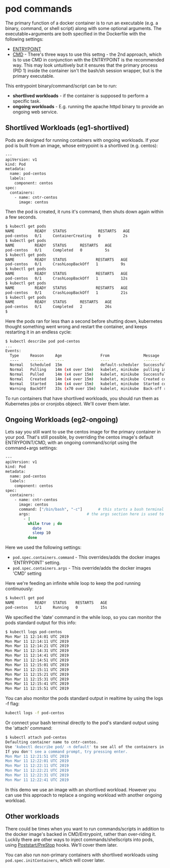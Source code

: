 # pod commands

The primary function of a docker container is to run an executable (e.g. a binary, command, or shell script) along with some optional arguments. The executable+arguments are both specified in the Dockerfile with the following settings:

- [ENTRYPOINT](https://docs.docker.com/engine/reference/builder/#entrypoint)
- [CMD](https://docs.docker.com/engine/reference/builder/#cmd) - There's three ways to use this settng - the 2nd approach, which is to use CMD in conjunction with the ENTRYPOINT is the recommended way. This may look untuitively but it ensures that the primary process (PID 1) inside the container isn't the bash/sh session wrapper, but is the primary executable. 


This entrypoint binary/command/script can be to run:

- **shortlived workloads** - if the container is supposed to perform a specific task.
- **ongoing workloads** - E.g. running the apache httpd binary to provide an ongoing web service. 


## Shortlived Workloads (eg1-shortlived)
Pods are designed for running containers with ongoing workloads. If your pod is built from an image, whose entrypoint is a shortlived (e.g. centos):

```bash
---
apiVersion: v1
kind: Pod
metadata:
  name: pod-centos
  labels:
    component: centos
spec: 
  containers:
    - name: cntr-centos
      image: centos
```

Then the pod is created, it runs it's command, then shuts down again within a few seconds.

```bash
$ kubectl get pods
NAME         READY   STATUS              RESTARTS   AGE
pod-centos   0/1     ContainerCreating   0          2s
$ kubectl get pods
NAME         READY   STATUS      RESTARTS   AGE
pod-centos   0/1     Completed   0          5s
$ kubectl get pods
NAME         READY   STATUS             RESTARTS   AGE
pod-centos   0/1     CrashLoopBackOff   1          9s
$ kubectl get pods
NAME         READY   STATUS             RESTARTS   AGE
pod-centos   0/1     CrashLoopBackOff   1          12s
$ kubectl get pods
NAME         READY   STATUS             RESTARTS   AGE
pod-centos   0/1     CrashLoopBackOff   1          21s
$ kubectl get pods
NAME         READY   STATUS      RESTARTS   AGE
pod-centos   0/1     Completed   2          26s
$ 
```

Here the pods ran for less than a second before shutting down, kubernetes thought something went wrong and restart the container, and keeps restarting it in an endless cycle:

```bash
$ kubectl describe pod pod-centos
...
Events:
  Type     Reason     Age                 From               Message
  ----     ------     ----                ----               -------
  Normal   Scheduled  15m                 default-scheduler  Successfully assigned default/pod-centos to minikube
  Normal   Pulling    14m (x4 over 15m)   kubelet, minikube  pulling image "centos"
  Normal   Pulled     14m (x4 over 15m)   kubelet, minikube  Successfully pulled image "centos"
  Normal   Created    14m (x4 over 15m)   kubelet, minikube  Created container
  Normal   Started    14m (x4 over 15m)   kubelet, minikube  Started container
  Warning  BackOff    33s (x70 over 15m)  kubelet, minikube  Back-off restarting failed container

```

To run containers that have shortlived workloads, you should run them as Kubernetes jobs or cronjobs objeect. We'll cover them later.


## Ongoing Workloads (eg2-ongoing)

Lets say you still want to use the centos image for the primary container in your pod. That's still possible, by overriding the centos image's default ENTRYPOINT/CMD, with an ongoing command/script using the command+args settings:

```bash
---
apiVersion: v1
kind: Pod
metadata:
  name: pod-centos
  labels:
    component: centos
spec:
  containers:
    - name: cntr-centos
      image: centos
      command: ["/bin/bash", "-c"]       # this starts a bash terminal and feeds the args content into it
      args:                         # the args section here is used to store a small shell script
        - |
          while true ; do
            date
            sleep 10
          done
```

Here we used the following settings:

- `pod.spec.containers.command` - This overrides/adds the docker images 'ENTRYPOINT' setting.
- `pod.spec.containers.args` - This override/adds the docker images 'CMD' setting



Here we're feeding an infinite while loop to keep the pod running continuously:

```bash
$ kubectl get pod
NAME         READY   STATUS    RESTARTS   AGE
pod-centos   1/1     Running   0          15s
```

We specified the 'date' command in the while loop, so you can monitor the pods standard output for this info:

```bash
$ kubectl logs pod-centos
Mon Mar 11 12:14:01 UTC 2019
Mon Mar 11 12:14:11 UTC 2019
Mon Mar 11 12:14:21 UTC 2019
Mon Mar 11 12:14:31 UTC 2019
Mon Mar 11 12:14:41 UTC 2019
Mon Mar 11 12:14:51 UTC 2019
Mon Mar 11 12:15:01 UTC 2019
Mon Mar 11 12:15:11 UTC 2019
Mon Mar 11 12:15:21 UTC 2019
Mon Mar 11 12:15:31 UTC 2019
Mon Mar 11 12:15:41 UTC 2019
Mon Mar 11 12:15:51 UTC 2019
```

You can also monitor the pods standard output in realtime by using the logs -f flag:

```bash
kubectl logs -f pod-centos
```

Or connect your bash terminal directly to the pod's standard output using the 'attach' command:

```bash
$ kubectl attach pod-centos
Defaulting container name to cntr-centos.
Use 'kubectl describe pod/ -n default' to see all of the containers in this pod.
If you don't see a command prompt, try pressing enter.
Mon Mar 11 12:21:51 UTC 2019
Mon Mar 11 12:22:01 UTC 2019
Mon Mar 11 12:22:11 UTC 2019
Mon Mar 11 12:22:21 UTC 2019
Mon Mar 11 12:22:31 UTC 2019
Mon Mar 11 12:22:41 UTC 2019
```

In this demo we use an image with an shortlived workload. However you can use this approach to replace a ongoing workload with another ongoing workload. 


## Other workloads
There could be times when you want to run commands/scripts in addition to the docker image's backed in CMD/Entrypoint, rather than over-riding it. Luckily there are other ways to inject commands/shellscripts into pods, using [Poststart/PreStop](https://kubernetes.io/docs/tasks/configure-pod-container/attach-handler-lifecycle-event/) hooks. We'll cover them later.

You can also run non-primary containers with shortlived workloads using `pod.spec.initContainers`, which will cover later. 